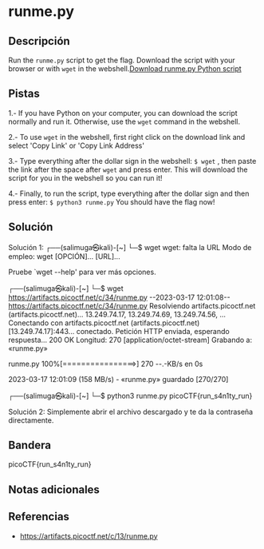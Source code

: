 # runme.py

## Descripción
Run the `runme.py` script to get the flag. Download the script with your browser or with `wget` in the webshell.[Download runme.py Python script](https://artifacts.picoctf.net/c/13/runme.py)

## Pistas
1.- If you have Python on your computer, you can download the script normally and run it. Otherwise, use the `wget` command in the webshell.

2.- To use `wget` in the webshell, first right click on the download link and select 'Copy Link' or 'Copy Link Address'

3.- Type everything after the dollar sign in the webshell: `$ wget` , then paste the link after the space after `wget` and press enter. This will download the script for you in the webshell so you can run it!

4.- Finally, to run the script, type everything after the dollar sign and then press enter: `$ python3 runme.py` You should have the flag now!

## Solución
Solución 1:
┌──(salimuga㉿kali)-[~]
└─$ wget
wget: falta la URL
Modo de empleo: wget [OPCIÓN]... [URL]...

Pruebe `wget --help' para ver más opciones.
                                                                             
┌──(salimuga㉿kali)-[~]
└─$ wget https://artifacts.picoctf.net/c/34/runme.py
--2023-03-17 12:01:08--  https://artifacts.picoctf.net/c/34/runme.py
Resolviendo artifacts.picoctf.net (artifacts.picoctf.net)... 13.249.74.17, 13.249.74.69, 13.249.74.56, ...
Conectando con artifacts.picoctf.net (artifacts.picoctf.net)[13.249.74.17]:443... conectado.
Petición HTTP enviada, esperando respuesta... 200 OK
Longitud: 270 [application/octet-stream]
Grabando a: «runme.py»

runme.py            100%[================>]     270  --.-KB/s    en 0s      

2023-03-17 12:01:09 (158 MB/s) - «runme.py» guardado [270/270]

                                                                             
┌──(salimuga㉿kali)-[~]
└─$ python3 runme.py
picoCTF{run_s4n1ty_run}

Solución 2: 
Simplemente abrir el archivo descargado y te da la contraseña directamente.

## Bandera

picoCTF{run_s4n1ty_run}

## Notas adicionales


## Referencias
- https://artifacts.picoctf.net/c/13/runme.py
